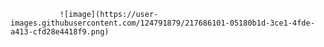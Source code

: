                ![image](https://user-images.githubusercontent.com/124791879/217686101-05180b1d-3ce1-4fde-a413-cfd28e4418f9.png)
